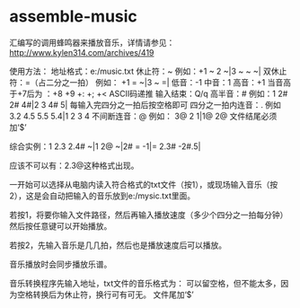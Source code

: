 assemble-music
==============

汇编写的调用蜂鸣器来播放音乐，详情请参见：http://www.kylen314.com/archives/419

使用方法：
地址格式：e:/music.txt
休止符：~   例如：+1 ~ 2 ~|3 ~ ~ ~|
双休止符：=（占二分之一拍）   例如： +1 = ~|3 ~ =|
低音：-1
中音：1
高音：+1  当音高于+7后为 ：+8 +9 +: +; +< ASCII码递推
输入结束：Q/q
高半音：#          例如：1 2# 2# 4#|2 3 4# 5|
每输入完四分之一拍后按空格即可
四分之一拍内连音：.   例如  3.2 4.5 5.5 5.4|1 2 3 4
不间断连音：@     例如： 3@ 2 1|1@ 2@
文件结尾必须加‘$’

综合实例：1 2.3 2.4# ~|1 2@ ~|2# = -1|= 2.3# -2#.5|

应该不可以有：2.3@这种格式出现。 

一开始可以选择从电脑内读入符合格式的txt文件（按1），或现场输入音乐（按2），这是会自动把输入的音乐放到e:/mysic.txt里面。

若按1，将要你输入文件路径，然后再输入播放速度（多少个四分之一拍每分钟）然后按任意键可以开始播放。

若按2，先输入音乐是几几拍，然后也是播放速度后可以播放。

音乐播放时会同步播放乐谱。

音乐转换程序先输入地址，txt文件的音乐格式为：
可以留空格，但不能太多，因为空格转换后为休止符，换行可有可无。
文件尾加‘$’